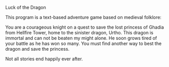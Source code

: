 Luck of the Dragon

This program is a text-based adventure game based on medieval folklore:

You are a courageous knight on a quest to save the lost princess of Ghadia from Hellfire Tower, 
home to the sinister dragon, Urtho. This dragon is immortal and can not be beaten my might alone.
He soon grows tired of your battle as he has won so many. You must find another way to best the 
dragon and save the princess.

Not all stories end happily ever after.